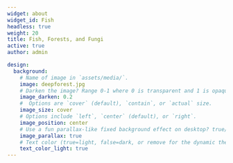 ```yaml
---
widget: about
widget_id: Fish
headless: true
weight: 20
title: Fish, Forests, and Fungi
active: true
author: admin

design:
  background:
    # Name of image in `assets/media/`.
    image: deepforest.jpg
    # Darken the image? Range 0-1 where 0 is transparent and 1 is opaque.
    image_darken: 0.2
    #  Options are `cover` (default), `contain`, or `actual` size.
    image_size: cover
    # Options include `left`, `center` (default), or `right`.
    image_position: center
    # Use a fun parallax-like fixed background effect on desktop? true/false
    image_parallax: true
    # Text color (true=light, false=dark, or remove for the dynamic theme color).
    text_color_light: true
---
```

